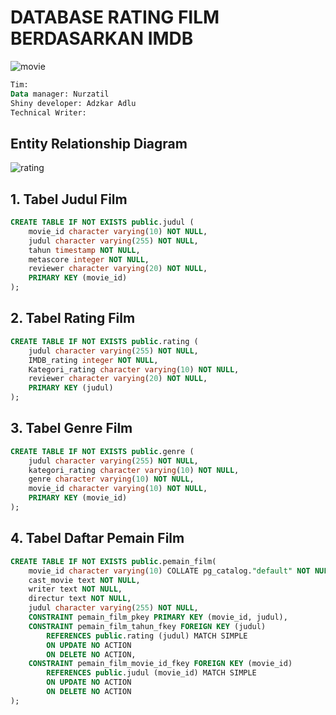 # DATABASE RATING FILM BERDASARKAN IMDB 
![movie](https://user-images.githubusercontent.com/125889903/220244275-5e26e547-c6f1-4e5a-ae71-779bac691ed6.png)

```sql
Tim:
Data manager: Nurzatil 
Shiny developer: Adzkar Adlu 
Technical Writer: 
```

## Entity Relationship Diagram

![rating](https://user-images.githubusercontent.com/125889903/220243151-8edb3b13-5a3f-4362-871e-053fc1255282.png)


## 1. Tabel Judul Film
```sql 
CREATE TABLE IF NOT EXISTS public.judul (
    movie_id character varying(10) NOT NULL,
    judul character varying(255) NOT NULL,
    tahun timestamp NOT NULL,
    metascore integer NOT NULL,
    reviewer character varying(20) NOT NULL,
    PRIMARY KEY (movie_id)
);
```

## 2. Tabel Rating Film 
```sql
CREATE TABLE IF NOT EXISTS public.rating (
    judul character varying(255) NOT NULL,
    IMDB_rating integer NOT NULL,
    Kategori_rating character varying(10) NOT NULL,
    reviewer character varying(20) NOT NULL,
    PRIMARY KEY (judul)
);
```

## 3. Tabel Genre Film
```sql
CREATE TABLE IF NOT EXISTS public.genre (
    judul character varying(255) NOT NULL,
    kategori_rating character varying(10) NOT NULL,
    genre character varying(10) NOT NULL,
    movie_id character varying(10) NOT NULL,
    PRIMARY KEY (movie_id)
);
```

## 4. Tabel Daftar Pemain Film
```sql
CREATE TABLE IF NOT EXISTS public.pemain_film(
    movie_id character varying(10) COLLATE pg_catalog."default" NOT NULL,
    cast_movie text NOT NULL,
    writer text NOT NULL,
    directur text NOT NULL,
	judul character varying(255) NOT NULL,
    CONSTRAINT pemain_film_pkey PRIMARY KEY (movie_id, judul),
    CONSTRAINT pemain_film_tahun_fkey FOREIGN KEY (judul)
        REFERENCES public.rating (judul) MATCH SIMPLE
        ON UPDATE NO ACTION
        ON DELETE NO ACTION,
    CONSTRAINT pemain_film_movie_id_fkey FOREIGN KEY (movie_id)
        REFERENCES public.judul (movie_id) MATCH SIMPLE
        ON UPDATE NO ACTION
        ON DELETE NO ACTION
);
```
